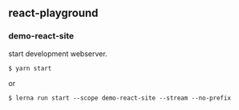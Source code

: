 ## react-playground

### demo-react-site

start development webserver.

~~~console
$ yarn start
~~~

or

~~~console
$ lerna run start --scope demo-react-site --stream --no-prefix
~~~
